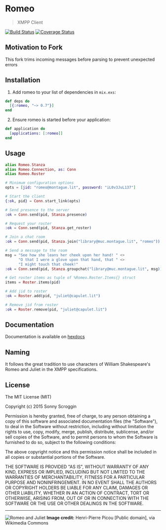 # Romeo

> XMPP Client

[![Build Status](https://travis-ci.org/scrogson/romeo.svg?branch=master)](https://travis-ci.org/scrogson/romeo)
[![Coverage Status](https://coveralls.io/repos/scrogson/romeo/badge.svg?branch=master&service=github)](https://coveralls.io/github/scrogson/romeo?branch=master)

## Motivation to Fork
This fork trims incoming messages before parsing to prevent unexpected errors

## Installation

1. Add romeo to your list of dependencies in `mix.exs`:

```elixir
def deps do
  [{:romeo, "~> 0.7"}]
end
```

2. Ensure romeo is started before your application:

```elixir
def application do
  [applications: [:romeo]]
end
```

## Usage

```elixir
alias Romeo.Stanza
alias Romeo.Connection, as: Conn
alias Romeo.Roster

# Minimum configuration options
opts = [jid: "romeo@montague.lit", password: "iL0v3JuL137"]

# Start the client
{:ok, pid} = Conn.start_link(opts)

# Send presence to the server
:ok = Conn.send(pid, Stanza.presence)

# Request your roster
:ok = Conn.send(pid, Stanza.get_roster)

# Join a chat room
:ok = Conn.send(pid, Stanza.join("library@muc.montague.lit", "romeo"))

# Send a message to the room
msg = "See how she leans her cheek upon her hand! " <>
      "O that I were a glove upon that hand, that " <>
      "I might touch that cheek!"
:ok = Conn.send(pid, Stanza.groupchat("library@muc.montague.lit", msg))

# Get roster items as tuple of %Romeo.Roster.Items{} struct
items = Roster.items(pid)

# Add jid to roster
:ok = Roster.add(pid, "juliet@capulet.lit")

# Remove jid from roster
:ok = Roster.remove(pid, "juliet@capulet.lit")
```

## Documentation

Documentation is available on [hexdocs](http://hexdocs.pm/romeo/)

## Naming

It follows the great tradition to use characters of William Shakespeare's Romeo
and Juliet in the XMPP specifications.

## License

The MIT License (MIT)

Copyright (c) 2015 Sonny Scroggin

Permission is hereby granted, free of charge, to any person obtaining a copy
of this software and associated documentation files (the "Software"), to deal
in the Software without restriction, including without limitation the rights
to use, copy, modify, merge, publish, distribute, sublicense, and/or sell
copies of the Software, and to permit persons to whom the Software is
furnished to do so, subject to the following conditions:

The above copyright notice and this permission notice shall be included in all
copies or substantial portions of the Software.

THE SOFTWARE IS PROVIDED "AS IS", WITHOUT WARRANTY OF ANY KIND, EXPRESS OR
IMPLIED, INCLUDING BUT NOT LIMITED TO THE WARRANTIES OF MERCHANTABILITY,
FITNESS FOR A PARTICULAR PURPOSE AND NONINFRINGEMENT. IN NO EVENT SHALL THE
AUTHORS OR COPYRIGHT HOLDERS BE LIABLE FOR ANY CLAIM, DAMAGES OR OTHER
LIABILITY, WHETHER IN AN ACTION OF CONTRACT, TORT OR OTHERWISE, ARISING FROM,
OUT OF OR IN CONNECTION WITH THE SOFTWARE OR THE USE OR OTHER DEALINGS IN THE
SOFTWARE.

------------

![Romeo and Juliet](https://upload.wikimedia.org/wikipedia/commons/c/cc/Picou%2C_Henri_Pierre_-_Romeo_and_Juliet.jpg
"Henri-Pierre Picou [Public domain], via Wikimedia Commons")
**Image credit:** Henri-Pierre Picou [Public domain], via Wikimedia Commons
